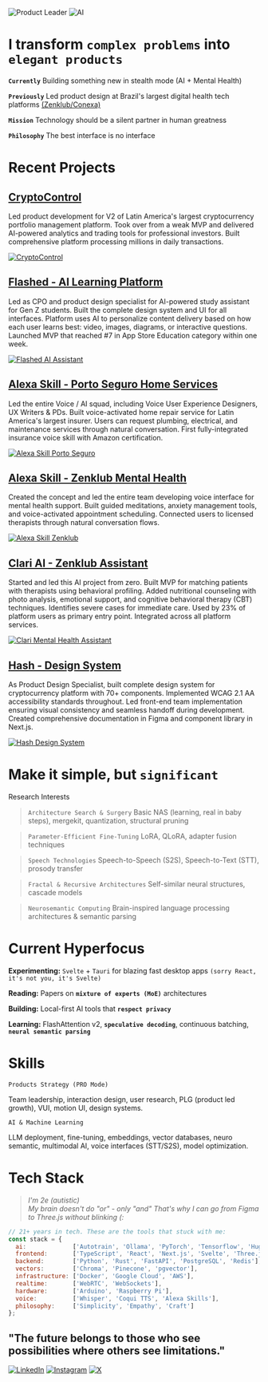 ![Product Leader](https://img.shields.io/badge/%F0%9F%9A%80-Product%20Leader%20%7C%2021%2B%20years-grey.svg)
![AI](https://img.shields.io/badge/%F0%9F%A7%A0-AI%20%7C%20Neurosemantic-grey.svg)


# I transform `complex problems` into `elegant products`

**`Currently`** Building something new in stealth mode (AI + Mental Health)

**`Previously`** Led product design at Brazil's largest digital health tech platforms [(Zenklub/Conexa)](https://zenklub.com.br/busca/)

**`Mission`** Technology should be a silent partner in human greatness

**`Philosophy`** The best interface is no interface

# Recent Projects

## <a href="https://cryptocontrol.pro" target="_blank">CryptoControl</a>
Led product development for V2 of Latin America's largest cryptocurrency portfolio management platform. Took over from a weak MVP and delivered AI-powered analytics and trading tools for professional investors. Built comprehensive platform processing millions in daily transactions.

<a href="https://cryptocontrol.pro" target="_blank"><img src="crypto.png" alt="CryptoControl"></a>

## <a href="https://apps.apple.com/br/app/flashed-revis%C3%A3o-di%C3%A1ria/id6460138270" target="_blank">Flashed - AI Learning Platform</a>
Led as CPO and product design specialist for AI-powered study assistant for Gen Z students. Built the complete design system and UI for all interfaces. Platform uses AI to personalize content delivery based on how each user learns best: video, images, diagrams, or interactive questions. Launched MVP that reached #7 in App Store Education category within one week.


<a href="https://apps.apple.com/br/app/flashed-revis%C3%A3o-di%C3%A1ria/id6460138270" target="_blank"><img src="flashed.png" alt="Flashed AI Assistant"></a>

## <a href="https://www.portoseguro.com.br" target="_blank">Alexa Skill - Porto Seguro Home Services</a>
Led the entire Voice / AI squad, including Voice User Experience Designers, UX Writers & PDs. Built voice-activated home repair service for Latin America's largest insurer. Users can request plumbing, electrical, and maintenance services through natural conversation. First fully-integrated insurance voice skill with Amazon certification.

<a href="https://www.portoseguro.com.br" target="_blank"><img src="porto.png" alt="Alexa Skill Porto Seguro"></a>

## <a href="https://www.amazon.com.br/Zenklub-bem-estar-todo-dia/dp/B0BBP49XM3/ref=sr_1_1?__mk_pt_BR=%C3%85M%C3%85%C5%BD%C3%95%C3%91&crid=3EYRCCMU5B4D9&dib=eyJ2IjoiMSJ9.jTpn4VfysNfWRrrZ-vQB7g._1kFgso-VGPd40bjIp91PemlwE7hRQtIZifbznFMDC0&dib_tag=se&keywords=zenklub&qid=1753828832&s=alexa-skills&sprefix=zenklub%2Calexa-skills%2C169&sr=1-1" target="_blank">Alexa Skill - Zenklub Mental Health</a>
Created the concept and led the entire team developing voice interface for mental health support. Built guided meditations, anxiety management tools, and voice-activated appointment scheduling. Connected users to licensed therapists through natural conversation flows.

<a href="https://www.amazon.com.br/Zenklub-bem-estar-todo-dia/dp/B0BBP49XM3/ref=sr_1_1?__mk_pt_BR=%C3%85M%C3%85%C5%BD%C3%95%C3%91&crid=3EYRCCMU5B4D9&dib=eyJ2IjoiMSJ9.jTpn4VfysNfWRrrZ-vQB7g._1kFgso-VGPd40bjIp91PemlwE7hRQtIZifbznFMDC0&dib_tag=se&keywords=zenklub&qid=1753828832&s=alexa-skills&sprefix=zenklub%2Calexa-skills%2C169&sr=1-1" target="_blank"><img src="zenklub.png" alt="Alexa Skill Zenklub"></a>

## <a href="https://zenklub.com.br/site/para-voce" target="_blank">Clari AI - Zenklub Assistant</a>
Started and led this AI project from zero. Built MVP for matching patients with therapists using behavioral profiling. Added nutritional counseling with photo analysis, emotional support, and cognitive behavioral therapy (CBT) techniques. Identifies severe cases for immediate care. Used by 23% of platform users as primary entry point. Integrated across all platform services.

<a href="https://zenklub.com.br/site/para-voce" target="_blank"><img src="clari.png" alt="Clari Mental Health Assistant"></a>

## <a href="https://www.figma.com/design/USx5XDTlpPsabJSZoyWLYV/Hash-Design-System---Cryptocontrol-V1?node-id=553-14956&t=iE4gYUPCSrXTR94X-1" target="_blank">Hash - Design System</a>
As Product Design Specialist, built complete design system for cryptocurrency platform with 70+ components. Implemented WCAG 2.1 AA accessibility standards throughout. Led front-end team implementation ensuring visual consistency and seamless handoff during development. Created comprehensive documentation in Figma and component library in Next.js.

<a href="https://www.figma.com/design/USx5XDTlpPsabJSZoyWLYV/Hash-Design-System---Cryptocontrol-V1?node-id=553-14956&t=iE4gYUPCSrXTR94X-1" target="_blank"><img src="hash.png" alt="Hash Design System"></a>

# Make it simple, but `significant`

Research Interests

> `Architecture Search & Surgery` Basic NAS (learning, real in baby steps), mergekit, quantization, structural pruning

> `Parameter-Efficient Fine-Tuning` LoRA, QLoRA, adapter fusion techniques

> `Speech Technologies` Speech-to-Speech (S2S), Speech-to-Text (STT), prosody transfer

> `Fractal & Recursive Architectures` Self-similar neural structures, cascade models

> `Neurosemantic Computing` Brain-inspired language processing architectures & semantic parsing


# Current Hyperfocus

**Experimenting:** `Svelte` + `Tauri` for blazing fast desktop apps `(sorry React, it's not you, it's Svelte)`

**Reading:** Papers on **`mixture of experts (MoE)`** architectures

**Building:** Local-first AI tools that **`respect privacy`**

**Learning:** FlashAttention v2, **`speculative decoding`**, continuous batching, **`neural semantic parsing`**

# Skills
```
Products Strategy (PRO Mode)
```
Team leadership, interaction design, user research, PLG (product led growth), VUI, motion UI, design systems.
```
AI & Machine Learning 
```

LLM deployment, fine-tuning, embeddings, vector databases, neuro semantic, multimodal AI, voice interfaces (STT/S2S), model optimization.


# Tech Stack

> *I'm 2e (autistic)*  
> *My brain doesn't do "or" - only "and"*
> *That's why I can go from Figma to Three.js without blinking (:*  

```javascript
// 21+ years in tech. These are the tools that stuck with me:
const stack = {
  ai:             ['Autotrain', 'Ollama', 'PyTorch', 'Tensorflow', 'HuggingFace', 'LangChain'],
  frontend:       ['TypeScript', 'React', 'Next.js', 'Svelte', 'Three.js', 'Tailwind', 'WebGL','GLSL'],
  backend:        ['Python', 'Rust', 'FastAPI', 'PostgreSQL', 'Redis'],
  vectors:        ['Chroma', 'Pinecone', 'pgvector'],
  infrastructure: ['Docker', 'Google Cloud', 'AWS'],
  realtime:       ['WebRTC', 'WebSockets'],
  hardware:       ['Arduino', 'Raspberry Pi'],
  voice:          ['Whisper', 'Coqui TTS', 'Alexa Skills'],
  philosophy:     ['Simplicity', 'Empathy', 'Craft']
};
```

## "The future belongs to those who see possibilities where others see limitations."

<a href="https://www.linkedin.com/in/brennercruvinel/" target="_blank"><img src="https://img.shields.io/badge/LinkedIn-0077B5?style=for-the-badge&logo=linkedin&logoColor=white" alt="LinkedIn"></a>
<a href="https://www.instagram.com/brennercruvinel/" target="_blank"><img src="https://img.shields.io/badge/Instagram-E4405F?style=for-the-badge&logo=instagram&logoColor=white" alt="Instagram"></a>
<a href="https://x.com/brennercruvinel" target="_blank"><img src="https://img.shields.io/badge/X-000000?style=for-the-badge&logo=x&logoColor=white" alt="X"></a>

